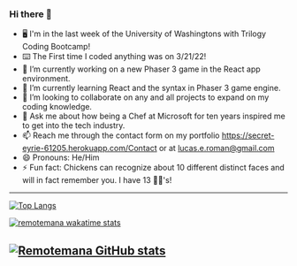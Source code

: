 ### Hi there 👋


<!-- **remotemana/remotemana** is a ✨ _special_ ✨ repository because its `README.md` (this file) appears on your GitHub profile. -->
- 🖥️ I'm in the last week of the University of Washingtons with Trilogy Coding Bootcamp!
- ⌨️ The First time I coded anything was on 3/21/22!
- 🔭 I’m currently working on a new Phaser 3 game in the React app environment. 
- 🌱 I’m currently learning React and the syntax in Phaser 3 game engine. 
- 👯 I’m looking to collaborate on any and all projects to expand on my coding knowledge.
- 💬 Ask me about how being a Chef at Microsoft for ten years inspired me to get into the tech industry.
- 📫 Reach me through the contact form on my portfolio https://secret-eyrie-61205.herokuapp.com/Contact or at lucas.e.roman@gmail.com
- 😄 Pronouns: He/Him
- ⚡ Fun fact: Chickens can recognize about 10 different distinct faces and will in fact remember you. I have 13 🐔🐣's!

---
[![Top Langs](https://github-readme-stats.vercel.app/api/top-langs/?username=remotemana&layout=compact&theme=vision-friendly-dark)](https://github.com/anuraghazra/github-readme-stats)

[![remotemana wakatime stats](https://github-readme-stats.vercel.app/api/wakatime?username=remotemana&theme=vision-friendly-dark)](https://github.com/anuraghazra/github-readme-stats)

[![Remotemana GitHub stats](https://github-readme-stats.vercel.app/api?username=remotemana&theme=vision-friendly-dark)](https://github.com/anuraghazra/github-readme-stats)
---

